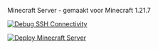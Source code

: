 Minecraft Server - gemaakt voor Minecraft 1.21.7

[![Debug SSH Connectivity](https://github.com/Stensel8/stichting-hemme-mc/actions/workflows/debug.yml/badge.svg)](https://github.com/Stensel8/stichting-hemme-mc/actions/workflows/debug.yml)

[![Deploy Minecraft Server](https://github.com/Stensel8/stichting-hemme-mc/actions/workflows/deploy.yml/badge.svg)](https://github.com/Stensel8/stichting-hemme-mc/actions/workflows/deploy.yml)